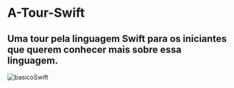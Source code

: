 # A-Tour-Swift
## Uma tour pela linguagem Swift para os iniciantes que querem conhecer mais sobre essa linguagem.



![basicoSwift](https://user-images.githubusercontent.com/112190511/217149251-b0f93e14-8743-4350-800f-5c1d5b3ad530.png)


